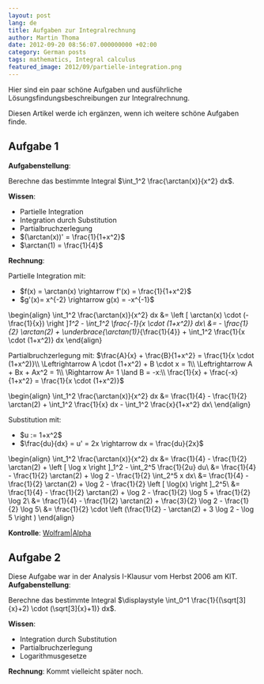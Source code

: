 ```yaml
---
layout: post
lang: de
title: Aufgaben zur Integralrechnung
author: Martin Thoma
date: 2012-09-20 08:56:07.000000000 +02:00
category: German posts
tags: mathematics, Integral calculus
featured_image: 2012/09/partielle-integration.png
---
```

Hier sind ein paar sch&ouml;ne Aufgaben und ausf&uuml;hrliche L&ouml;sungsfindungsbeschreibungen zur Integralrechnung.

Diesen Artikel werde ich erg&auml;nzen, wenn ich weitere sch&ouml;ne Aufgaben finde.

<h2>Aufgabe 1</h2>
<strong>Aufgabenstellung</strong>:

Berechne das bestimmte Integral $\int_1^2 \frac{\arctan(x)}{x^2} dx$.

<strong>Wissen</strong>:
<ul>
  <li>Partielle Integration</li>
  <li>Integration durch Substitution</li>
  <li>Partialbruchzerlegung</li>
  <li>$(\arctan(x))' = \frac{1}{1+x^2}$</li>
  <li>$\arctan(1) = \frac{1}{4}$</li>
</ul>

<strong>Rechnung</strong>:

Partielle Integration mit:
<ul>
  <li>$f(x) = \arctan(x) \rightarrow f'(x) = \frac{1}{1+x^2}$</li>
  <li>$g'(x)= x^{-2} \rightarrow g(x) = -x^{-1}$</li>
</ul>

\begin{align}
\int_1^2 \frac{\arctan(x)}{x^2} dx
&= \left [ \arctan(x) \cdot (- \frac{1}{x}) \right ]_1^2 - \int_1^2 \frac{-1}{x \cdot (1+x^2)} dx\\
&= - \frac{1}{2} \arctan(2) + \underbrace{\arctan(1)}_{\frac{1}{4}} + \int_1^2 \frac{1}{x \cdot (1+x^2)} dx
\end{align}

Partialbruchzerlegung mit:
$\frac{A}{x} + \frac{B}{1+x^2} = \frac{1}{x \cdot (1+x^2)}\\
\Leftrightarrow A \cdot (1+x^2) + B \cdot x = 1\\
\Leftrightarrow A + Bx + Ax^2 = 1\\
\Rightarrow A= 1  \land B = -x:\\
\frac{1}{x} + \frac{-x}{1+x^2} = \frac{1}{x \cdot (1+x^2)}$

\begin{align}
\int_1^2 \frac{\arctan(x)}{x^2} dx
&= \frac{1}{4} - \frac{1}{2} \arctan(2) + \int_1^2 \frac{1}{x} dx - \int_1^2 \frac{x}{1+x^2} dx\\
\end{align}

Substitution mit:
<ul>
  <li>$u := 1+x^2$</li>
  <li>$\frac{du}{dx} = u' = 2x \rightarrow dx = \frac{du}{2x}$</li>
</ul>

\begin{align}
\int_1^2 \frac{\arctan(x)}{x^2} dx
&= \frac{1}{4} - \frac{1}{2} \arctan(2) + \left [ \log x \right ]_1^2 - \int_2^5 \frac{1}{2u} du\\
&= \frac{1}{4} - \frac{1}{2} \arctan(2) + \log 2 - \frac{1}{2} \int_2^5 x dx\\
&= \frac{1}{4} - \frac{1}{2} \arctan(2) + \log 2 - \frac{1}{2} \left [ \log(x) \right ]_2^5\\
&= \frac{1}{4} - \frac{1}{2} \arctan(2) + \log 2 - \frac{1}{2} \log 5 + \frac{1}{2} \log 2\\
&= \frac{1}{4} - \frac{1}{2} \arctan(2) + \frac{3}{2} \log 2 - \frac{1}{2} \log 5\\
&= \frac{1}{2} \cdot \left (\frac{1}{2} - \arctan(2) + 3 \log 2 - \log 5 \right )
\end{align}

<strong>Kontrolle</strong>: <a href="http://www.wolframalpha.com/input/?i=int+arctan%28x%29%2Fx%5E2+dx">Wolfram|Alpha</a>

<h2>Aufgabe 2</h2>
Diese Aufgabe war in der Analysis I-Klausur vom Herbst 2006 am KIT.
<strong>Aufgabenstellung</strong>:

Berechne das bestimmte Integral $\displaystyle \int_0^1 \frac{1}{(\sqrt[3]{x}+2) \cdot (\sqrt[3]{x}+1)} dx$.

<strong>Wissen</strong>:
<ul>
  <li>Integration durch Substitution</li>
  <li>Partialbruchzerlegung</li>
  <li>Logarithmusgesetze</li>
</ul>

<strong>Rechnung</strong>:
Kommt vielleicht sp&auml;ter noch.
